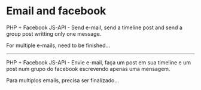 # Email and facebook
PHP + Facebook JS-API - Send e-mail, send a timeline post and send a group post writting only one message. 

For multiple e-mails, need to be finished...

__________________________________________________

PHP + Facebook JS-API - Envie e-mail, faça um post em sua timeline e um post num grupo do facebook escrevendo apenas uma mensagem. 

Para multiplos emails, precisa ser finalizado...
